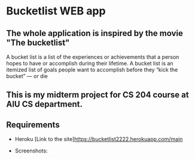 # Bucketlist WEB app 
## The whole application is inspired by the movie "The bucketlist"
A bucket list is a list of the experiences or achievements that a person hopes to have or accomplish during their lifetime. A bucket list is an itemized list of goals people want to accomplish before they “kick the bucket” — or die
## This is my midterm project for CS 204 course at AIU CS department.

## Requirements 
- Heroku [Link to the site]https://bucketlist2222.herokuapp.com/main

- Screenshots:

